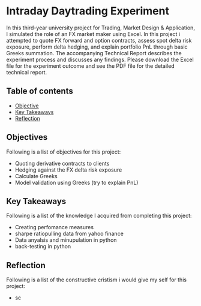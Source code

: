 # Intraday Daytrading Experiment

In this third-year university project for Trading, Market Design & Application, I simulated the role of an FX market maker using Excel. In this project i attempted to quote FX forward and option contracts, assess spot delta risk exposure, perform delta hedging, and explain portfolio PnL through basic Greeks summation. The accompanying Technical Report describes the experiment process and discusses any findings. Please download the Excel file for the experiment outcome and see the PDF file for the detailed technical report.

## Table of contents
* [Objective](#objective)
* [Key Takeaways](#key_takeaways)
* [Reflection](#reflection)

## Objectives
Following is a list of objectives for this project:
- Quoting derivative contracts to clients
- Hedging against the FX delta risk exposure
- Calculate Greeks
- Model validation using Greeks (try to explain PnL)
	
## Key Takeaways
Following is a list of the knowledge I acquired from completing this project:
- Creating perfomance measures
- sharpe ratiopulling data from yahoo finance
- Data anyalsis and minupulation in python
- back-testing in python 

## Reflection
Following is a list of the constructive cristism i would give my self for this project:
- sc

